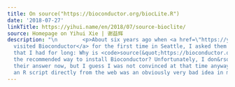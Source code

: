 ```yaml
---
title: On source("https://bioconductor.org/biocLite.R")
date: '2018-07-27'
linkTitle: https://yihui.name/en/2018/07/source-bioclite/
source: Homepage on Yihui Xie | 谢益辉
description: "\n        <p>About six years ago when <a href=\"https://yihui.name/en/2012/10/visiting/\">I
  visited Bioconductor</a> for the first time in Seattle, I asked them a question
  that I had for long: Why is <code>source(&quot;https://bioconductor.org/biocLite.R&quot;)</code>
  the recommended way to install Bioconductor? Unfortunately, I don&rsquo;t remember
  their answer now, but I guess I was not convinced at that time anyway. Sourcing
  an R script directly from the web was an obviously very bad idea in my "
---
```

